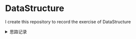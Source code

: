 # DataStructure
I create this repository to record the exercise of DataStructure
<details>
<summary>思路记录</summary>
  <pre><code>
|编号 |类名|思路|分类|时间|
|:-|:-|:-|:-:|:-:|
|1|leetcode\.dfs\.Solution51|n皇后问题<br>使用一个数组array记录每一行的皇后所在的列号<br>判断是否在斜线上，考虑斜率，判断绝对值|回溯|20190911|
  </code></pre>
</details>

